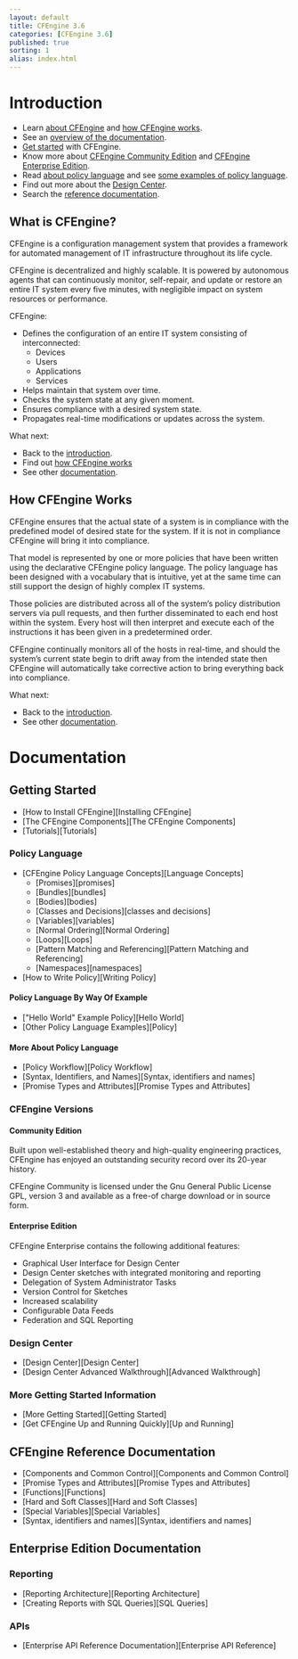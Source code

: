 ```yaml
---
layout: default
title: CFEngine 3.6
categories: [CFEngine 3.6]
published: true
sorting: 1
alias: index.html
---
```


# Introduction

* Learn [about CFEngine](#what-is-cfengine) and [how CFEngine works](#how-cfengine-works).
* See an [overview of the documentation](#documentation).
* [Get started](#getting-started) with CFEngine.
* Know more about [CFEngine Community Edition](#community-edition) and [CFEngine Enterprise Edition](#enterprise-edition).
* Read [about policy language](#policy-language) and see [some examples of policy language](#policy-language-by-way-of-example).
* Find out more about the [Design Center](#design-center).
* Search the [reference documentation](#reference-documentation).
  

## What is CFEngine? ##

CFEngine is a configuration management system that provides a framework for automated management of IT infrastructure throughout its life cycle.

CFEngine is decentralized and highly scalable. It is powered by autonomous agents that can continuously monitor, self-repair, and update or restore an entire IT system every five minutes, with negligible impact on system resources or performance.

CFEngine:

* Defines the configuration of an entire IT system consisting of interconnected:
	* Devices
	* Users
	* Applications
	* Services 
* Helps maintain that system over time. 
* Checks the system state at any given moment. 
* Ensures compliance with a desired system state. 
* Propagates real-time modifications or updates across the system.

What next:
* Back to the [introduction](#introduction).
* Find out [how CFEngine works](#how-cfengine-works)
* See other [documentation](#documentation).

## How CFEngine Works ##

CFEngine ensures that the actual state of a system is in compliance with the predefined model of desired state for the system. If it is not in compliance CFEngine will bring it into compliance.

That model is represented by one or more policies that have been written using the declarative CFEngine policy language. The policy language has been designed with a vocabulary that is intuitive, yet at the same time can still support the design of highly complex IT systems.

Those policies are distributed across all of the system’s policy distribution servers via pull requests, and then further disseminated to each end host within the system. Every host will then interpret and execute each of the instructions it has been given in a predetermined order. 

CFEngine continually monitors all of the hosts in real-time, and should the system’s current state begin to drift away from the intended state then CFEngine will automatically take corrective action to bring everything back into compliance.

What next:
* Back to the [introduction](#introduction).
* See other [documentation](#documentation).

# Documentation #

## Getting Started ##

* [How to Install CFEngine][Installing CFEngine]
* [The CFEngine Components][The CFEngine Components]
* [Tutorials][Tutorials]

### Policy Language ###

* [CFEngine Policy Language Concepts][Language Concepts]
	* [Promises][promises]
	* [Bundles][bundles]
	* [Bodies][bodies]
	* [Classes and Decisions][classes and decisions]
	* [Variables][variables]
	* [Normal Ordering][Normal Ordering]
	* [Loops][Loops]
	* [Pattern Matching and Referencing][Pattern Matching and Referencing]
	* [Namespaces][namespaces]
* [How to Write Policy][Writing Policy]

#### Policy Language By Way Of Example ####

* ["Hello World" Example Policy][Hello World]
* [Other Policy Language Examples][Policy]

#### More About Policy Language ####

* [Policy Workflow][Policy Workflow] 
* [Syntax, Identifiers, and Names][Syntax, identifiers and names] 
* [Promise Types and Attributes][Promise Types and Attributes]

### CFEngine Versions ###

#### Community Edition ####

Built upon well-established theory and high-quality engineering practices, CFEngine has enjoyed an outstanding security record over its 20-year history. 

CFEngine Community is licensed under the Gnu General Public License GPL, version 3 and available as a free-of charge download or in source form.

#### Enterprise Edition ####

CFEngine Enterprise contains the following additional features:

* Graphical User Interface for Design Center 
* Design Center sketches with integrated monitoring and reporting
* Delegation of System Administrator Tasks 
* Version Control for Sketches 
* Increased scalability 	
* Configurable Data Feeds
* Federation and SQL Reporting 

### Design Center ###
 
* [Design Center][Design Center]
* [Design Center Advanced Walkthrough][Advanced Walkthrough]

### More Getting Started Information ###
* [More Getting Started][Getting Started]
* [Get CFEngine Up and Running Quickly][Up and Running]

## CFEngine Reference Documentation ##

* [Components and Common Control][Components and Common Control]
* [Promise Types and Attributes][Promise Types and Attributes]
* [Functions][Functions]
* [Hard and Soft Classes][Hard and Soft Classes]
* [Special Variables][Special Variables]
* [Syntax, identifiers and names][Syntax, identifiers and names]

## Enterprise Edition Documentation ##

### Reporting ###
* [Reporting Architecture][Reporting Architecture]
* [Creating Reports with SQL Queries][SQL Queries] 

### APIs ###
* [Enterprise API Reference Documentation][Enterprise API Reference]













